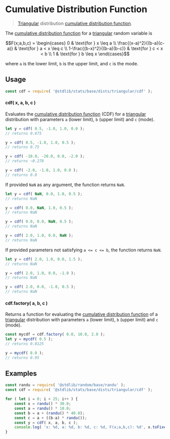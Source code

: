 <!--

@license Apache-2.0

Copyright (c) 2018 The Stdlib Authors.

Licensed under the Apache License, Version 2.0 (the "License");
you may not use this file except in compliance with the License.
You may obtain a copy of the License at

   http://www.apache.org/licenses/LICENSE-2.0

Unless required by applicable law or agreed to in writing, software
distributed under the License is distributed on an "AS IS" BASIS,
WITHOUT WARRANTIES OR CONDITIONS OF ANY KIND, either express or implied.
See the License for the specific language governing permissions and
limitations under the License.

-->

# Cumulative Distribution Function

> [Triangular][triangular-distribution] distribution [cumulative distribution function][cdf].

<section class="intro">

The [cumulative distribution function][cdf] for a [triangular][triangular-distribution] random variable is

<!-- <equation class="equation" label="eq:triangular_cdf" align="center" raw="F(x;a,b,c) = \begin{cases} 0 & \text{for } x \leq a \\ \frac{(x-a)^2}{(b-a)(c-a)} & \text{for } a < x \leq c \\ 1-\frac{(b-x)^2}{(b-a)(b-c)} & \text{for } c < x < b \\ 1 & \text{for } b \leq x \end{cases}" alt="Cumulative distribution function for a Triangular distribution."> -->

```math
F(x;a,b,c) = \begin{cases} 0 & \text{for } x \leq a \\ \frac{(x-a)^2}{(b-a)(c-a)} & \text{for } a < x \leq c \\ 1-\frac{(b-x)^2}{(b-a)(b-c)} & \text{for } c < x < b \\ 1 & \text{for } b \leq x \end{cases}
```

<!-- <div class="equation" align="center" data-raw-text="F(x;a,b,c) = \begin{cases} 0 &amp; \text{for } x \leq a \\ \frac{(x-a)^2}{(b-a)(c-a)} &amp; \text{for } a &lt; x \leq c \\ 1-\frac{(b-x)^2}{(b-a)(b-c)} &amp; \text{for } c &lt; x &lt; b \\ 1 &amp; \text{for } b \leq x \end{cases}" data-equation="eq:triangular_cdf">
    <img src="https://cdn.jsdelivr.net/gh/stdlib-js/stdlib@51534079fef45e990850102147e8945fb023d1d0/lib/node_modules/@stdlib/stats/base/dists/triangular/cdf/docs/img/equation_triangular_cdf.svg" alt="Cumulative distribution function for a Triangular distribution.">
    <br>
</div> -->

<!-- </equation> -->

where `a` is the lower limit, `b` is the upper limit, and `c` is the mode.

</section>

<!-- /.intro -->

<section class="usage">

## Usage

```javascript
const cdf = require( '@stdlib/stats/base/dists/triangular/cdf' );
```

#### cdf( x, a, b, c )

Evaluates the [cumulative distribution function][cdf] (CDF) for a [triangular][triangular-distribution] distribution with parameters `a` (lower limit), `b` (upper limit) and `c` (mode).

```javascript
let y = cdf( 0.5, -1.0, 1.0, 0.0 );
// returns 0.875

y = cdf( 0.5, -1.0, 1.0, 0.5 );
// returns 0.75

y = cdf( -10.0, -20.0, 0.0, -2.0 );
// returns ~0.278

y = cdf( -2.0, -1.0, 1.0, 0.0 );
// returns 0.0
```

If provided `NaN` as any argument, the function returns `NaN`.

```javascript
let y = cdf( NaN, 0.0, 1.0, 0.5 );
// returns NaN

y = cdf( 0.0, NaN, 1.0, 0.5 );
// returns NaN

y = cdf( 0.0, 0.0, NaN, 0.5 );
// returns NaN

y = cdf( 2.0, 1.0, 0.0, NaN );
// returns NaN
```

If provided parameters not satisfying `a <= c <= b`, the function returns `NaN`.

```javascript
let y = cdf( 2.0, 1.0, 0.0, 1.5 );
// returns NaN

y = cdf( 2.0, 1.0, 0.0, -1.0 );
// returns NaN

y = cdf( 2.0, 0.0, -1.0, 0.5 );
// returns NaN
```

#### cdf.factory( a, b, c )

Returns a function for evaluating the [cumulative distribution function][cdf] of a [triangular][triangular-distribution] distribution with parameters `a` (lower limit), `b` (upper limit) and `c` (mode).

```javascript
const mycdf = cdf.factory( 0.0, 10.0, 2.0 );
let y = mycdf( 0.5 );
// returns 0.0125

y = mycdf( 8.0 );
// returns 0.95
```

</section>

<!-- /.usage -->

<section class="examples">

## Examples

<!-- eslint no-undef: "error" -->

```javascript
const randu = require( '@stdlib/random/base/randu' );
const cdf = require( '@stdlib/stats/base/dists/triangular/cdf' );

for ( let i = 0; i < 25; i++ ) {
    const x = randu() * 30.0;
    const a = randu() * 10.0;
    const b = a + (randu() * 40.0);
    const c = a + ((b-a) * randu());
    const y = cdf( x, a, b, c );
    console.log( 'x: %d, a: %d, b: %d, c: %d, F(x;a,b,c): %d', x.toFixed( 4 ), a.toFixed( 4 ), b.toFixed( 4 ), c.toFixed( 4 ), y.toFixed( 4 ) );
}
```

</section>

<!-- /.examples -->

<!-- Section for related `stdlib` packages. Do not manually edit this section, as it is automatically populated. -->

<section class="related">

</section>

<!-- /.related -->

<!-- Section for all links. Make sure to keep an empty line after the `section` element and another before the `/section` close. -->

<section class="links">

[cdf]: https://en.wikipedia.org/wiki/Cumulative_distribution_function

[triangular-distribution]: https://en.wikipedia.org/wiki/Triangular_distribution

</section>

<!-- /.links -->
